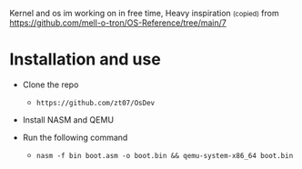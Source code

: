 Kernel and os im working on in free time,
Heavy inspiration <small>(copied)</small> from https://github.com/mell-o-tron/OS-Reference/tree/main/7

# Installation and use

* Clone the repo
    * `https://github.com/zt07/OsDev`

* Install NASM and QEMU

* Run the following command    
    * `nasm -f bin boot.asm -o boot.bin && qemu-system-x86_64 boot.bin`